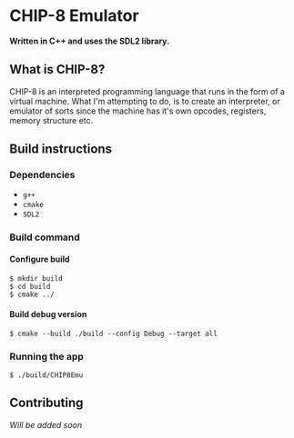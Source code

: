 # CHIP-8 Emulator
**Written in C++ and uses the SDL2 library.**

## What is CHIP-8?
CHIP-8 is an interpreted programming language that runs in the form of a virtual machine. What I'm attempting to do, is to create an interpreter, or emulator of sorts since the machine has it's own opcodes, registers, memory structure etc.

## Build instructions
### Dependencies
- `g++`
- `cmake`
- `SDL2`


### Build command
#### Configure build
```
$ mkdir build
$ cd build
$ cmake ../
```
#### Build debug version
```
$ cmake --build ./build --config Debug --target all
```

### Running the app 
```
$ ./build/CHIP8Emu
```

## Contributing
*Will be added soon*